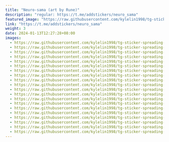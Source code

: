 ```yaml
---
title: "Neuro-sama (art by Rune)"
description: "regular: https://t.me/addstickers/neuro_sama"
featured_image: "https://raw.githubusercontent.com/kylelin1998/tg-sticker-spreading-worldwide-images/main/img/a14f68a8-14f7-4e09-b631-e3e408f5fa66.jpg"
link: "https://t.me/addstickers/neuro_sama"
weight: 3
date: 2024-01-13T12:27:28+08:00
images:
  - https://raw.githubusercontent.com/kylelin1998/tg-sticker-spreading-worldwide-images/main/img/a14f68a8-14f7-4e09-b631-e3e408f5fa66.jpg
  - https://raw.githubusercontent.com/kylelin1998/tg-sticker-spreading-worldwide-images/main/img/0ca710ec-beba-481e-8f69-28953012e139.jpg
  - https://raw.githubusercontent.com/kylelin1998/tg-sticker-spreading-worldwide-images/main/img/a0f1319d-30a3-4cfc-b977-b71d26e6ce08.jpg
  - https://raw.githubusercontent.com/kylelin1998/tg-sticker-spreading-worldwide-images/main/img/010f0981-e860-4c89-82f3-bd46b4b4479e.jpg
  - https://raw.githubusercontent.com/kylelin1998/tg-sticker-spreading-worldwide-images/main/img/6197886e-c499-4fc5-9c8b-3fb8e59fcd8a.jpg
  - https://raw.githubusercontent.com/kylelin1998/tg-sticker-spreading-worldwide-images/main/img/d693b173-ce6a-4a3a-9d5b-0f3e0848a7bc.jpg
  - https://raw.githubusercontent.com/kylelin1998/tg-sticker-spreading-worldwide-images/main/img/f2fb970c-b945-473e-afd4-f1892e595224.jpg
  - https://raw.githubusercontent.com/kylelin1998/tg-sticker-spreading-worldwide-images/main/img/ee48d1b3-5c69-46be-bcfd-837890a1a815.jpg
  - https://raw.githubusercontent.com/kylelin1998/tg-sticker-spreading-worldwide-images/main/img/33668041-526a-49d5-a6ad-40ecc7e865cb.jpg
  - https://raw.githubusercontent.com/kylelin1998/tg-sticker-spreading-worldwide-images/main/img/05bc5561-7ef1-4ebb-8f7c-f49756a2ccec.jpg
  - https://raw.githubusercontent.com/kylelin1998/tg-sticker-spreading-worldwide-images/main/img/7059a2ad-75cf-432b-8c68-01b533fcaa52.jpg
  - https://raw.githubusercontent.com/kylelin1998/tg-sticker-spreading-worldwide-images/main/img/5e4e28a4-db5d-4b74-886b-35a654e04277.jpg
  - https://raw.githubusercontent.com/kylelin1998/tg-sticker-spreading-worldwide-images/main/img/fb6f752f-b0dd-4d7b-b314-3b98757f7335.jpg
  - https://raw.githubusercontent.com/kylelin1998/tg-sticker-spreading-worldwide-images/main/img/3ce611ce-6b0a-4fbb-b583-4884b586228f.jpg
  - https://raw.githubusercontent.com/kylelin1998/tg-sticker-spreading-worldwide-images/main/img/3ec205b1-0408-4e84-a671-5225b9ed16a0.jpg
  - https://raw.githubusercontent.com/kylelin1998/tg-sticker-spreading-worldwide-images/main/img/bafc74d6-5a69-42fa-9ccb-c7ccbcd8938c.jpg
  - https://raw.githubusercontent.com/kylelin1998/tg-sticker-spreading-worldwide-images/main/img/8479e52e-6fed-4a3a-8554-4f9c61665b0b.jpg
  - https://raw.githubusercontent.com/kylelin1998/tg-sticker-spreading-worldwide-images/main/img/e31c1e9c-843d-4c6e-bac3-22c01a45c5c8.jpg
  - https://raw.githubusercontent.com/kylelin1998/tg-sticker-spreading-worldwide-images/main/img/723dfae8-49e1-4311-9a4b-4c3288f24f99.jpg
  - https://raw.githubusercontent.com/kylelin1998/tg-sticker-spreading-worldwide-images/main/img/87ab6614-3903-493c-a16d-7409a22520d4.jpg
---
```

